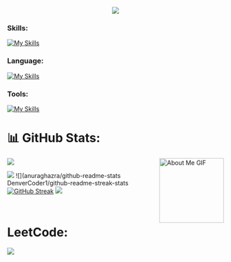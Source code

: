 <!--
** shubham8528 / shubham8528 ** is a ✨ _special_ ✨ repository because its`README.md`(this file) appears on your GitHub profile.

Here are some ideas to get you started:

- 🔭 I’m currently working on ...
- 🌱 I’m currently learning ...
- 👯 I’m looking to collaborate on ...
- 🤔 I’m looking for help with ...
- 💬 Ask me about ...
- 📫 How to reach me: ...
- 😄 Pronouns: ...
- ⚡ Fun fact: ...
-->

<p align="center">
<img src="https://readme-typing-svg.herokuapp.com?color=E22FE4&width=380&height=28&lines=Hi👋+I'm+Shubham+Bisht..;Software+Developer;&center=true"></a></p>
</p>
    
### Skills:
[![My Skills](https://skillicons.dev/icons?i=react,redux,next,nodejs,express,html,css)](https://skillicons.dev)

### Language:
[![My Skills](https://skillicons.dev/icons?i=typescript,javascript)](https://skillicons.dev)

### Tools:
[![My Skills](https://skillicons.dev/icons?i=vscode,postman,git,bitbucket)](https://skillicons.dev)


# 📊 GitHub Stats:

![](https://github-readme-stats.vercel.app/api/top-langs/?username=shubham8528&theme=radical&border=false&include_all_commits=true&count_private=true&layout=compact)
<img align="right" src="https://github.com/7oSkaaa/7oSkaaa/blob/main/Images/about_me.gif?raw=true" alt="About Me GIF" width="150px">
<br/>
    
![](https://DenverCoder1/github-readme-streak-stats/api?username=shubham8528&theme=radical&_border=false&include_all_commits=true&count_private=true)
![](anuraghazra/github-readme-stats
DenverCoder1/github-readme-streak-stats
<a href="https://git.io/streak-stats" align="right"><img src="https://github-readme-streak-stats.herokuapp.com?user=shubham8528&theme=dark&hide_border=true" alt="GitHub Streak" /></a>
![](https://github-readme-streak-stats.herokuapp.com/?user=shubham8528&theme=radical&hide_border=false_align=right)

<br />
                
 # LeetCode:
 
![](https://leetcard.jacoblin.cool/shubham8528?site=https://leetcode.com/progress/)
          
       
